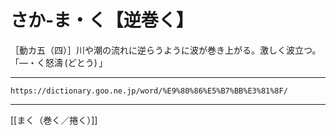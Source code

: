 # さか‐ま・く【逆巻く】

［動カ五（四）］川や潮の流れに逆らうように波が巻き上がる。激しく波立つ。「―・く怒濤 (どとう) 」

---
`https://dictionary.goo.ne.jp/word/%E9%80%86%E5%B7%BB%E3%81%8F/`

---
[[まく（巻く／捲く）]]
